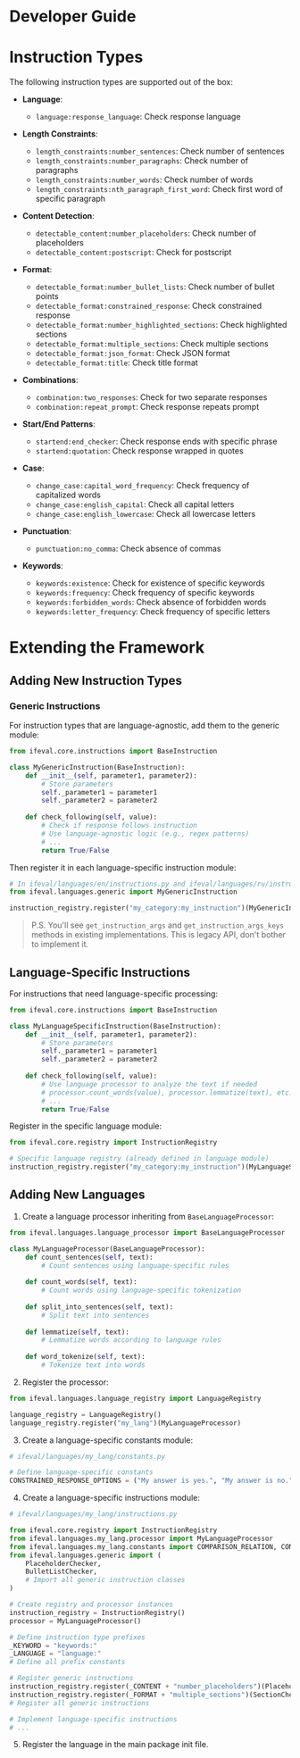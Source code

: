 # Developer Guide

# Instruction Types

The following instruction types are supported out of the box:

- **Language**:
  - `language:response_language`: Check response language

- **Length Constraints**:
  - `length_constraints:number_sentences`: Check number of sentences
  - `length_constraints:number_paragraphs`: Check number of paragraphs
  - `length_constraints:number_words`: Check number of words
  - `length_constraints:nth_paragraph_first_word`: Check first word of specific paragraph

- **Content Detection**:
  - `detectable_content:number_placeholders`: Check number of placeholders
  - `detectable_content:postscript`: Check for postscript

- **Format**:
  - `detectable_format:number_bullet_lists`: Check number of bullet points
  - `detectable_format:constrained_response`: Check constrained response
  - `detectable_format:number_highlighted_sections`: Check highlighted sections
  - `detectable_format:multiple_sections`: Check multiple sections
  - `detectable_format:json_format`: Check JSON format
  - `detectable_format:title`: Check title format

- **Combinations**:
  - `combination:two_responses`: Check for two separate responses
  - `combination:repeat_prompt`: Check response repeats prompt

- **Start/End Patterns**:
  - `startend:end_checker`: Check response ends with specific phrase
  - `startend:quotation`: Check response wrapped in quotes

- **Case**:
  - `change_case:capital_word_frequency`: Check frequency of capitalized words
  - `change_case:english_capital`: Check all capital letters
  - `change_case:english_lowercase`: Check all lowercase letters

- **Punctuation**:
  - `punctuation:no_comma`: Check absence of commas

- **Keywords**:
  - `keywords:existence`: Check for existence of specific keywords
  - `keywords:frequency`: Check frequency of specific keywords
  - `keywords:forbidden_words`: Check absence of forbidden words
  - `keywords:letter_frequency`: Check frequency of specific letters

# Extending the Framework

## Adding New Instruction Types

### Generic Instructions

For instruction types that are language-agnostic, add them to the generic module:

```python
from ifeval.core.instructions import BaseInstruction

class MyGenericInstruction(BaseInstruction):
    def __init__(self, parameter1, parameter2):
        # Store parameters
        self._parameter1 = parameter1
        self._parameter2 = parameter2
        
    def check_following(self, value):
        # Check if response follows instruction
        # Use language-agnostic logic (e.g., regex patterns)
        # ...
        return True/False
```

Then register it in each language-specific instruction module:

```python
# In ifeval/languages/en/instructions.py and ifeval/languages/ru/instructions.py
from ifeval.languages.generic import MyGenericInstruction

instruction_registry.register("my_category:my_instruction")(MyGenericInstruction)
```

> P.S. You'll see `get_instruction_args` and `get_instruction_args_keys` methods in existing implementations.
This is legacy API, don't bother to implement it.

## Language-Specific Instructions

For instructions that need language-specific processing:

```python
from ifeval.core.instructions import BaseInstruction

class MyLanguageSpecificInstruction(BaseInstruction):
    def __init__(self, parameter1, parameter2):
        # Store parameters
        self._parameter1 = parameter1
        self._parameter2 = parameter2
        
    def check_following(self, value):
        # Use language processor to analyze the text if needed
        # processor.count_words(value), processor.lemmatize(text), etc.
        # ...
        return True/False
```

Register in the specific language module:

```python
from ifeval.core.registry import InstructionRegistry

# Specific language registry (already defined in language module)
instruction_registry.register("my_category:my_instruction")(MyLanguageSpecificInstruction)
```

## Adding New Languages

1. Create a language processor inheriting from `BaseLanguageProcessor`:

```python
from ifeval.languages.language_processor import BaseLanguageProcessor

class MyLanguageProcessor(BaseLanguageProcessor):
    def count_sentences(self, text):
        # Count sentences using language-specific rules
        
    def count_words(self, text):
        # Count words using language-specific tokenization
        
    def split_into_sentences(self, text):
        # Split text into sentences
        
    def lemmatize(self, text):
        # Lemmatize words according to language rules
        
    def word_tokenize(self, text):
        # Tokenize text into words
```

2. Register the processor:

```python
from ifeval.languages.language_registry import LanguageRegistry

language_registry = LanguageRegistry()
language_registry.register("my_lang")(MyLanguageProcessor)
```

3. Create a language-specific constants module:

```python
# ifeval/languages/my_lang/constants.py

# Define language-specific constants
CONSTRAINED_RESPONSE_OPTIONS = ("My answer is yes.", "My answer is no.")  # Translated to your language
```

4. Create a language-specific instructions module:

```python
# ifeval/languages/my_lang/instructions.py

from ifeval.core.registry import InstructionRegistry
from ifeval.languages.my_lang.processor import MyLanguageProcessor
from ifeval.languages.my_lang.constants import COMPARISON_RELATION, CONSTRAINED_RESPONSE_OPTIONS
from ifeval.languages.generic import (
    PlaceholderChecker,
    BulletListChecker,
    # Import all generic instruction classes
)

# Create registry and processor instances
instruction_registry = InstructionRegistry()
processor = MyLanguageProcessor()

# Define instruction type prefixes
_KEYWORD = "keywords:"
_LANGUAGE = "language:"
# Define all prefix constants

# Register generic instructions
instruction_registry.register(_CONTENT + "number_placeholders")(PlaceholderChecker)
instruction_registry.register(_FORMAT + "multiple_sections")(SectionChecker)
# Register all generic instructions

# Implement language-specific instructions
# ...
```

5. Register the language in the main package init file.